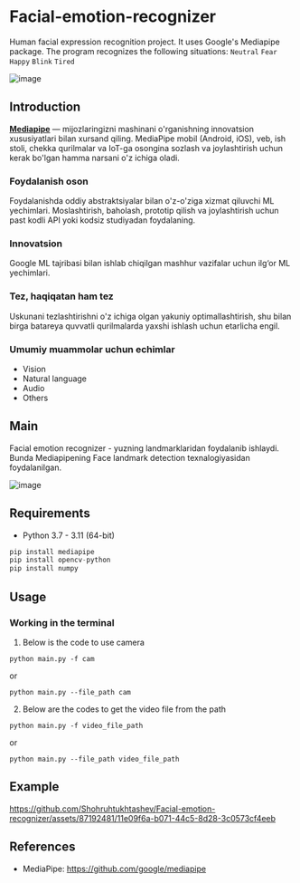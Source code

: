 # Facial-emotion-recognizer
Human facial expression recognition project. It uses Google's Mediapipe package. The program recognizes the following situations: `Neutral` `Fear` `Happy` `Blink` `Tired`

![image](https://github.com/Shohruhtukhtashev/Facial-emotion-recognizer/assets/87192481/ab645643-19b1-4635-9c9a-45018137cd00)

## Introduction
**[Mediapipe](https://developers.google.com/mediapipe)** — mijozlaringizni mashinani o'rganishning innovatsion xususiyatlari bilan xursand qiling. MediaPipe mobil (Android, iOS), veb, ish stoli, chekka qurilmalar va IoT-ga osongina sozlash va joylashtirish uchun kerak bo'lgan hamma narsani o'z ichiga oladi.<br>

### Foydalanish oson
Foydalanishda oddiy abstraktsiyalar bilan o'z-o'ziga xizmat qiluvchi ML yechimlari. Moslashtirish, baholash, prototip qilish va joylashtirish uchun past kodli API yoki kodsiz studiyadan foydalaning.

### Innovatsion
<p> Google ML tajribasi bilan ishlab chiqilgan mashhur vazifalar uchun ilg‘or ML yechimlari. </p>

### Tez, haqiqatan ham tez
<p> Uskunani tezlashtirishni o'z ichiga olgan yakuniy optimallashtirish, shu bilan birga batareya quvvatli qurilmalarda yaxshi ishlash uchun etarlicha engil. </p>

### Umumiy muammolar uchun echimlar
  - Vision
  - Natural language
  - Audio
  - Others

## Main
Facial emotion recognizer - yuzning landmarklaridan foydalanib ishlaydi. Bunda Mediapipening Face landmark detection texnalogiyasidan foydalanilgan.

![image](https://github.com/Shohruhtukhtashev/Facial-emotion-recognizer/assets/87192481/b22b4da2-5a19-4455-b8c3-56b618bd5b25)

## Requirements
- Python 3.7 - 3.11 (64-bit)
```py
pip install mediapipe
pip install opencv-python
pip install numpy
```

## Usage
### Working in the terminal
1. Below is the code to use camera
  ```
  python main.py -f cam
  ```
  or
  ```
  python main.py --file_path cam
  ```
2. Below are the codes to get the video file from the path
  ```
  python main.py -f video_file_path
  ```
  or
  ```
  python main.py --file_path video_file_path
  ```

## Example
https://github.com/Shohruhtukhtashev/Facial-emotion-recognizer/assets/87192481/11e09f6a-b071-44c5-8d28-3c0573cf4eeb

## References
* MediaPipe: https://github.com/google/mediapipe
